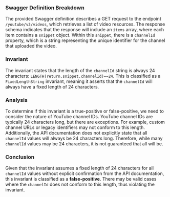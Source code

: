 ### Swagger Definition Breakdown
The provided Swagger definition describes a GET request to the endpoint `/youtube/v3/videos`, which retrieves a list of video resources. The response schema indicates that the response will include an `items` array, where each item contains a `snippet` object. Within this `snippet`, there is a `channelId` property, which is a string representing the unique identifier for the channel that uploaded the video.

### Invariant
The invariant states that the length of the `channelId` string is always 24 characters: `LENGTH(return.snippet.channelId)==24`. This is classified as a `FixedLengthString` invariant, meaning it asserts that the `channelId` will always have a fixed length of 24 characters.

### Analysis
To determine if this invariant is a true-positive or false-positive, we need to consider the nature of YouTube channel IDs. YouTube channel IDs are typically 24 characters long, but there are exceptions. For example, custom channel URLs or legacy identifiers may not conform to this length. Additionally, the API documentation does not explicitly state that all `channelId` values will always be 24 characters long. Therefore, while many `channelId` values may be 24 characters, it is not guaranteed that all will be.

### Conclusion
Given that the invariant assumes a fixed length of 24 characters for all `channelId` values without explicit confirmation from the API documentation, this invariant is classified as a **false-positive**. There may be valid cases where the `channelId` does not conform to this length, thus violating the invariant.
